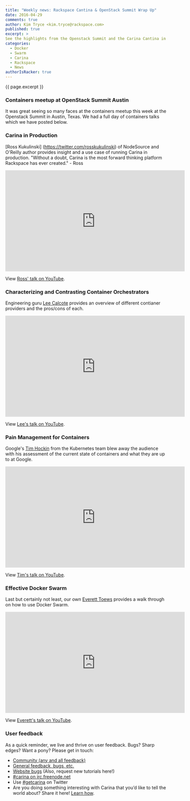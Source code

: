 ```yaml
---
title: "Weekly news: Rackspace Cantina & OpenStack Summit Wrap Up"
date: 2016-04-29
comments: true
author: Kim Tryce <kim.tryce@rackspace.com>
published: true
excerpt: >
See the highlights from the Openstack Summit and the Carina Cantina in this weekly's wrap-up including recorded talks from our presenters Ross Kukulinski, Google's Tim Hockin, Lee Calcote, and our own Everett Toews.
categories:
  - Docker
  - Swarm
  - Carina
  - Rackspace
  - News
authorIsRacker: true
---
```


{{ page.excerpt }}

### Containers meetup at OpenStack Summit Austin

It was great seeing so many faces at the containers meetup this week at the Openstack Summit in Austin, Texas. We had a full day of containers talks which we have posted below.

### Carina in Production

[Ross Kukulinski] (https://twitter.com/rosskukulinski) of NodeSource and O'Reilly author provides insight and a use case of running Carina in production. "Without a doubt, Carina is the most forward thinking platform Rackspace has ever created." - Ross
<iframe width="560" height="315" src="https://www.youtube.com/embed/xOEBMq6mf9I" frameborder="0" allowfullscreen></iframe>

View [Ross' talk on YouTube](https://www.youtube.com/watch?v=xOEBMq6mf9I).

### Characterizing and Contrasting Container Orchestrators

Engineering guru [Lee Calcote](https://twitter.com/lcalcote) provides an overview of different contianer providers and the pros/cons of each.
<iframe width="560" height="315" src="https://www.youtube.com/embed/ygEjpvnimm8" frameborder="0" allowfullscreen></iframe>

View [Lee's talk on YouTube](https://www.youtube.com/watch?v=ygEjpvnimm8).

### Pain Management for Containers

Google's [Tim Hockin](https://twitter.com/thockin) from the Kubernetes team blew away the audience with his assessment of the current state of containers and what they are up to at Google.
<iframe width="560" height="315" src="https://www.youtube.com/embed/f4xC48bP4h4" frameborder="0" allowfullscreen></iframe>

View [Tim's talk on YouTube](https://www.youtube.com/watch?v=f4xC48bP4h4).

### Effective Docker Swarm

Last but certainly not least, our own [Everett Toews](https://twitter.com/everett_toews) provides a walk through on how to use Docker Swarm.
<iframe width="560" height="315" src="https://www.youtube.com/embed/H91v_PrB8-k" frameborder="0" allowfullscreen></iframe>

View [Everett's talk on YouTube](https://www.youtube.com/watch?v=H91v_PrB8-k).


### User feedback

As a quick reminder, we live and thrive on user feedback. Bugs? Sharp edges? Want a pony? Please get in touch:

* [Community (any and all feedback)](https://community.getcarina.com/)
* [General feedback, bugs, etc.](https://github.com/getcarina/feedback)
* [Website bugs](https://github.com/getcarina/getcarina.com/issues) (Also, request new tutorials here!)
* [#carina on irc.freenode.net](https://botbot.me/freenode/carina/)
* Use [#getcarina](https://twitter.com/search?q=%23getcarina) on Twitter
* Are you doing something interesting with Carina that you’d like to tell the world about? Share it here! [Learn how](https://github.com/getcarina/getcarina.com/blob/master/CONTRIBUTING.md).
